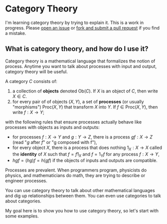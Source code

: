 # Category Theory

I'm learning category theory by trying to explain it. This is a work in progress. Please [open an issue](https://github.com/lukeburns/category-theory/issues) or [fork and submit a pull request](https://github.com/lukeburns/category-theory/pulls) if you find a mistake.

## What is category theory, and how do I use it?

Category theory is a mathematical language that formalizes the notion of process. Anytime you want to talk about processes with input and output, category theory will be useful.

A category $C$ consists of:

1. a collection of **objects** denoted $\text{Ob}(C)$. If $X$ is an object of $C$, then write $X \in C$.
2. for every pair of of objects $(X, Y)$, a set of **processes** (or usually "morphisms") $\text{Proc}(X, Y)$ that transform $X$ into $Y$. If $f \in \text{Proc}(X, Y)$, then write $f : X \to Y$;

with the following rules that ensure processes actually behave like processes with objects as inputs and outputs:

- for processes $f : X \to Y$ and $g : Y \to Z$, there is a process $gf : X \to Z$ (read "$g$ after $f$" or "g composed with f"),
- for every object $X$, there is a process that does nothing $1_X : X \to X$ called the **identity** of $X$ such that $f = f 1_X$ and $f = 1_Y f$ for any process $f : X \to Y$,
- $hgf = (hg)f = h(gf)$ if the objects of inputs and outputs are compatible.

Processes are prevalent. When programmers program, physicists do physics, and mathematicians do math, they are trying to describe or engineer processes. 

You can use category theory to talk about other mathematical languages and dig up relationships between them. You can even use categories to talk about categories.

My goal here is to show you how to use category theory, so let's start with some examples.